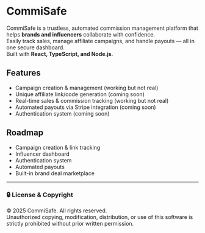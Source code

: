 # CommiSafe

CommiSafe is a trustless, automated commission management platform that helps **brands and influencers** collaborate with confidence.  
Easily track sales, manage affiliate campaigns, and handle payouts — all in one secure dashboard.  
Built with **React, TypeScript, and Node.js**.

## Features
- Campaign creation & management (working but not real)
- Unique affiliate link/code generation (coming soon)
- Real-time sales & commission tracking (working but not real)
- Automated payouts via Stripe integration (coming soon)
- Authentication system (coming soon)

## Roadmap
- Campaign creation & link tracking
- Influencer dashboard
- Authentication system
- Automated payouts
- Built-in brand deal marketplace

---

### 🔒 License & Copyright
© 2025 CommiSafe. All rights reserved.  
Unauthorized copying, modification, distribution, or use of this software is strictly prohibited without prior written permission.  

